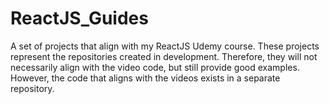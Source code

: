 # ReactJS_Guides
A set of projects that align with my ReactJS Udemy course. 
These projects represent the repositories created in development.
Therefore, they will not necessarily align with the video code, but still provide good examples.
However, the code that aligns with the videos exists in a separate repository.
